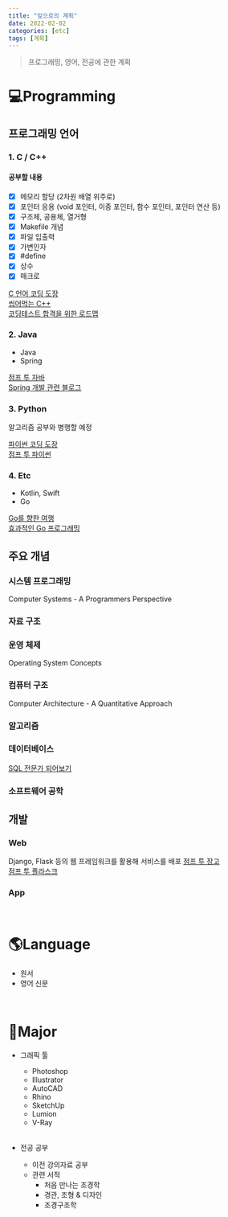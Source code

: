 ```yaml
---
title: "앞으로의 계획"
date: 2022-02-02
categories: [etc]
tags: [계획]
---
```

> 프로그래밍, 영어, 전공에 관한 계획

# 💻Programming
## 프로그래밍 언어
### 1. C / C++

#### 공부할 내용

- [x] 메모리 할당 (2차원 배열 위주로)
- [x] 포인터 응용 (void 포인터, 이중 포인터, 함수 포인터, 포인터 연산 등)
- [x] 구조체, 공용체, 열거형
- [x] Makefile 개념
- [x] 파일 입출력
- [x] 가변인자
- [x] #define
- [x] 상수
- [x] 매크로

[C 언어 코딩 도장](https://dojang.io/course/view.php?id=2)  
[씹어먹는 C++](https://modoocode.com/135)  
[코딩테스트 합격을 위한 로드맵](https://velog.io/@23tae/코딩테스트-로드맵)


### 2. Java
- Java
- Spring

[점프 투 자바](https://wikidocs.net/book/31)  
[Spring 개발 관련 블로그](https://addio3305.tistory.com/32)

### 3. Python
알고리즘 공부와 병행할 예정

[파이썬 코딩 도장](https://dojang.io/course/view.php?id=7)  
[점프 투 파이썬](https://wikidocs.net/book/1)


### 4. Etc
 - Kotlin, Swift
 - Go
 
[Go를 향한 여행](https://go-tour-ko.appspot.com/list)  
[효과적인 Go 프로그래밍](https://gosudaweb.gitbooks.io/effective-go-in-korean/content)


## 주요 개념

### 시스템 프로그래밍
Computer Systems - A Programmers Perspective

### 자료 구조

### 운영 체제
Operating System Concepts

### 컴퓨터 구조
Computer Architecture - A Quantitative Approach

### 알고리즘

### 데이터베이스
[SQL 전문가 되어보기](https://wikidocs.net/book/159)

### 소프트웨어 공학


## 개발

### Web
Django, Flask 등의 웹 프레임워크를 활용해 서비스를 배포
[점프 투 장고](https://wikidocs.net/book/4223)  
[점프 투 플라스크](https://wikidocs.net/book/4542)
### App

<br>

# 🌎Language

- 원서
- 영어 신문

<br>

# 🌳Major

- 그래픽 툴
  - Photoshop
  - Illustrator
  - AutoCAD
  - Rhino
  - SketchUp
  - Lumion
  - V-Ray
  <br>
  
- 전공 공부
  - 이전 강의자료 공부
  - 관련 서적
    - 처음 만나는 조경학
    - 경관, 조형 & 디자인
    - 조경구조학
    
